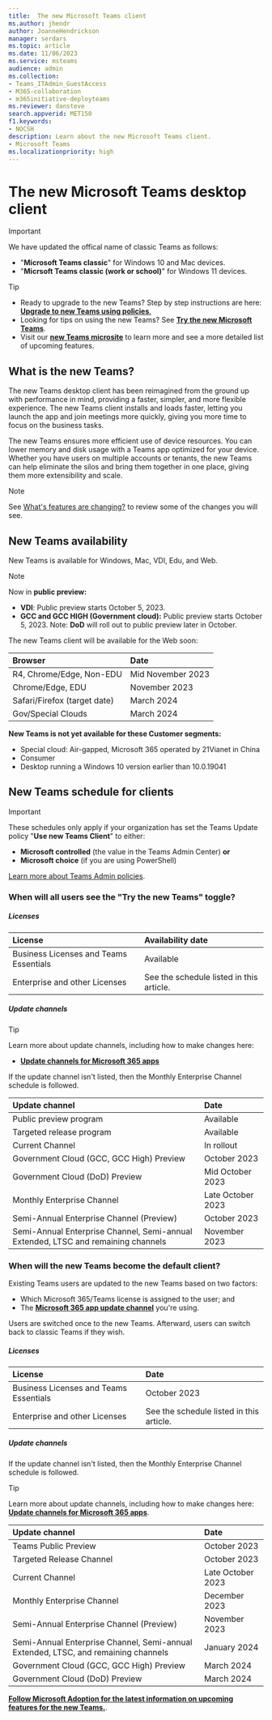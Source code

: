 ```yaml
---
title:  The new Microsoft Teams client
ms.author: jhendr
author: JoanneHendrickson
manager: serdars
ms.topic: article
ms.date: 11/06/2023
ms.service: msteams
audience: admin
ms.collection: 
- Teams_ITAdmin_GuestAccess
- M365-collaboration
- m365initiative-deployteams
ms.reviewer: dansteve
search.appverid: MET150
f1.keywords:
- NOCSH
description: Learn about the new Microsoft Teams client.
- Microsoft Teams
ms.localizationpriority: high
---
```


# The new Microsoft Teams desktop client 

>[!Important]
>We have updated the offical name of classic Teams as follows:</br>
>- "**Microsoft Teams classic**" for Windows 10 and Mac devices.</br>
>- "**Micrsoft Teams classic (work or school)**" for Windows 11 devices.

> [!TIP]
>- Ready to upgrade to the new Teams? Step by step instructions are here: [**Upgrade to new Teams using policies**.](/microsoftteams/new-teams-deploy-using-policies?tabs=teams-admin-center#set-the-policies-to-deploy-the-new-teams-client)</br>
>- Looking for tips on using the new Teams? See [**Try the new Microsoft Teams**](/office/try-the-new-microsoft-teams-2d4a0c96-fa52-43f8-a006-4bfbc62cf6c5).</br>
>- Visit our **[new Teams microsite](https://aka.ms/newTeams)** to learn more and see a more detailed list of upcoming features.

## What is the new Teams?

The new Teams desktop client has been reimagined from the ground up with performance in mind, providing a faster, simpler, and more flexible experience. The new Teams client installs and loads faster, letting you launch the app and join meetings more quickly, giving you more time to focus on the business tasks. 

The new Teams ensures more efficient use of device resources. You can lower memory and disk usage with a Teams app optimized for your device. Whether you have users on multiple accounts or tenants, the new Teams can help eliminate the silos and bring them together in one place, giving them more extensibility and scale.

>[!Note]
>See [What's features are changing?](new-teams-known-issues.md) to review some of the changes you will see.

## New Teams availability

New Teams is available for Windows, Mac, VDI, Edu, and Web.

>[!Note]
>Now in **public preview:**
>
>- **VDI**: Public preview starts October 5, 2023.</br>
>- **GCC and GCC HIGH (Government cloud):** Public preview starts October 5, 2023.  Note:  **DoD** will roll out to public preview later in October.

The new Teams client will be available for the Web soon:

|Browser|Date|
|:-----|:-----|
|R4, Chrome/Edge, Non-EDU|Mid November 2023
|Chrome/Edge, EDU|November 2023
|Safari/Firefox (target date)|March 2024|
|Gov/Special Clouds |March 2024|


**New Teams is not yet available for these Customer segments:**


- Special cloud: Air-gapped, Microsoft 365 operated by 21Vianet in China
- Consumer
- Desktop running a Windows 10 version earlier than 10.0.19041


## New Teams schedule for clients

>[!Important]
>These schedules only apply if your organization has set the Teams Update policy "**Use new Teams Client**" to either:
>- **Microsoft controlled** (the value in the Teams Admin Center)  **or**
>- **Microsoft choice** (if you are using PowerShell) 
>
>[Learn more about Teams Admin policies](/microsoftteams/manage-teams-with-policies).

### When will all users see the "Try the new Teams" toggle?

##### Licenses

|License|Availability date|
|:-----|:-----|
|Business Licenses and Teams Essentials|Available|
|Enterprise and other Licenses|See the schedule listed in this article.|

##### Update channels

>[!Tip]
>Learn more about update channels, including how to make changes here:
> - [**Update channels for Microsoft 365 apps**](/deployoffice/updates/overview-update-channels)

If the update channel isn't listed, then the Monthly Enterprise Channel schedule is followed.

|Update channel|Date|
|:-----|:-----|
|Public preview program|Available|
|Targeted release program|Available|
|Current Channel|In rollout|
|Government Cloud (GCC, GCC High) Preview|October 2023|
|Government Cloud (DoD) Preview|Mid October 2023|
|Monthly Enterprise Channel|Late October 2023|
|Semi-Annual Enterprise Channel (Preview)|October 2023|
|Semi-Annual Enterprise Channel, Semi-annual Extended, LTSC and remaining channels|November 2023|


### When will the new Teams become the default client?

Existing Teams users are updated to the new Teams based on two factors:</br>
- Which Microsoft 365/Teams license is assigned to the user; and 
- The [**Microsoft 365 app update channel**](/deployoffice/updates/overview-update-channels) you're using. 

Users are switched once to the new Teams. Afterward, users can switch back to classic Teams if they wish.

##### Licenses

|License|Date|
|:-----|:-----|
|Business Licenses and Teams Essentials|October 2023|
|Enterprise and other Licenses|See the schedule listed in this article.|

##### Update channels

If the update channel isn't listed, then the Monthly Enterprise Channel schedule is followed.

>[!Tip]
>Learn more about update channels, including how to make changes here: [**Update channels for Microsoft 365 apps**](/deployoffice/updates/overview-update-channels).

|Update channel|Date|
|:-----|:-----|
|Teams Public Preview|October 2023|
|Targeted Release Channel|October 2023|
|Current Channel|Late October 2023|
|Monthly Enterprise Channel|December 2023|
|Semi-Annual Enterprise Channel (Preview)|November 2023|
|Semi-Annual Enterprise Channel, Semi-annual Extended, LTSC, and remaining channels|January 2024|
|Government Cloud (GCC, GCC High) Preview|March 2024|
|Government Cloud (DoD) Preview|March 2024|


[**Follow Microsoft Adoption for the latest information on upcoming features for the new Teams.**](https://aka.ms/newTeams).
